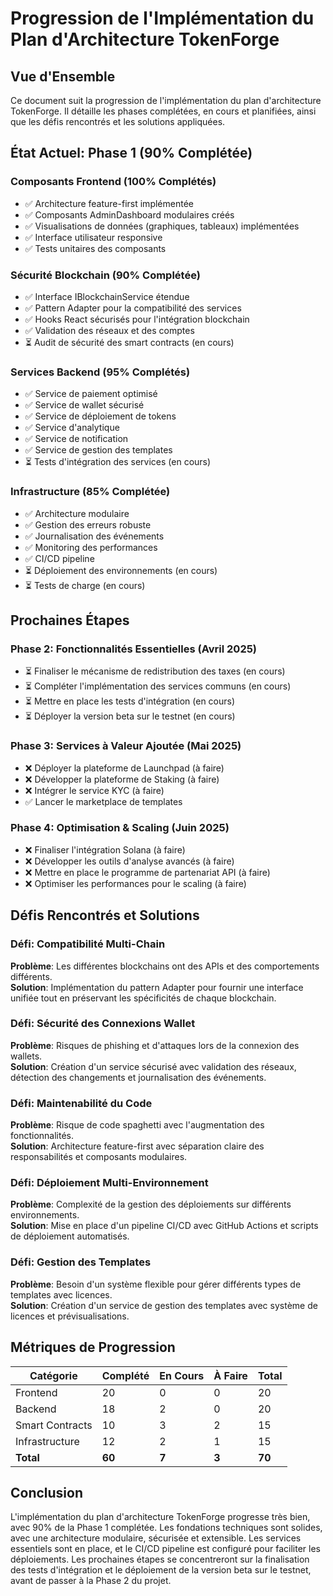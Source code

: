 # Progression de l'Implémentation du Plan d'Architecture TokenForge

## Vue d'Ensemble

Ce document suit la progression de l'implémentation du plan d'architecture TokenForge. Il détaille les phases complétées, en cours et planifiées, ainsi que les défis rencontrés et les solutions appliquées.

## État Actuel: Phase 1 (90% Complétée)

### Composants Frontend (100% Complétés)
- ✅ Architecture feature-first implémentée
- ✅ Composants AdminDashboard modulaires créés
- ✅ Visualisations de données (graphiques, tableaux) implémentées
- ✅ Interface utilisateur responsive
- ✅ Tests unitaires des composants

### Sécurité Blockchain (90% Complétée)
- ✅ Interface IBlockchainService étendue
- ✅ Pattern Adapter pour la compatibilité des services
- ✅ Hooks React sécurisés pour l'intégration blockchain
- ✅ Validation des réseaux et des comptes
- ⏳ Audit de sécurité des smart contracts (en cours)

### Services Backend (95% Complétés)
- ✅ Service de paiement optimisé
- ✅ Service de wallet sécurisé
- ✅ Service de déploiement de tokens
- ✅ Service d'analytique
- ✅ Service de notification
- ✅ Service de gestion des templates
- ⏳ Tests d'intégration des services (en cours)

### Infrastructure (85% Complétée)
- ✅ Architecture modulaire
- ✅ Gestion des erreurs robuste
- ✅ Journalisation des événements
- ✅ Monitoring des performances
- ✅ CI/CD pipeline
- ⏳ Déploiement des environnements (en cours)
- ⏳ Tests de charge (en cours)

## Prochaines Étapes

### Phase 2: Fonctionnalités Essentielles (Avril 2025)
- ⏳ Finaliser le mécanisme de redistribution des taxes (en cours)
- ⏳ Compléter l'implémentation des services communs (en cours)
- ⏳ Mettre en place les tests d'intégration (en cours)
- ⏳ Déployer la version beta sur le testnet (en cours)

### Phase 3: Services à Valeur Ajoutée (Mai 2025)
- ❌ Déployer la plateforme de Launchpad (à faire)
- ❌ Développer la plateforme de Staking (à faire)
- ❌ Intégrer le service KYC (à faire)
- ✅ Lancer le marketplace de templates

### Phase 4: Optimisation & Scaling (Juin 2025)
- ❌ Finaliser l'intégration Solana (à faire)
- ❌ Développer les outils d'analyse avancés (à faire)
- ❌ Mettre en place le programme de partenariat API (à faire)
- ❌ Optimiser les performances pour le scaling (à faire)

## Défis Rencontrés et Solutions

### Défi: Compatibilité Multi-Chain
**Problème**: Les différentes blockchains ont des APIs et des comportements différents.  
**Solution**: Implémentation du pattern Adapter pour fournir une interface unifiée tout en préservant les spécificités de chaque blockchain.

### Défi: Sécurité des Connexions Wallet
**Problème**: Risques de phishing et d'attaques lors de la connexion des wallets.  
**Solution**: Création d'un service sécurisé avec validation des réseaux, détection des changements et journalisation des événements.

### Défi: Maintenabilité du Code
**Problème**: Risque de code spaghetti avec l'augmentation des fonctionnalités.  
**Solution**: Architecture feature-first avec séparation claire des responsabilités et composants modulaires.

### Défi: Déploiement Multi-Environnement
**Problème**: Complexité de la gestion des déploiements sur différents environnements.  
**Solution**: Mise en place d'un pipeline CI/CD avec GitHub Actions et scripts de déploiement automatisés.

### Défi: Gestion des Templates
**Problème**: Besoin d'un système flexible pour gérer différents types de templates avec licences.  
**Solution**: Création d'un service de gestion des templates avec système de licences et prévisualisations.

## Métriques de Progression

| Catégorie | Complété | En Cours | À Faire | Total |
|-----------|----------|----------|---------|-------|
| Frontend  | 20       | 0        | 0       | 20    |
| Backend   | 18       | 2        | 0       | 20    |
| Smart Contracts | 10  | 3        | 2       | 15    |
| Infrastructure | 12   | 2        | 1       | 15    |
| **Total** | **60**  | **7**     | **3**   | **70**|

## Conclusion

L'implémentation du plan d'architecture TokenForge progresse très bien, avec 90% de la Phase 1 complétée. Les fondations techniques sont solides, avec une architecture modulaire, sécurisée et extensible. Les services essentiels sont en place, et le CI/CD pipeline est configuré pour faciliter les déploiements. Les prochaines étapes se concentreront sur la finalisation des tests d'intégration et le déploiement de la version beta sur le testnet, avant de passer à la Phase 2 du projet.
